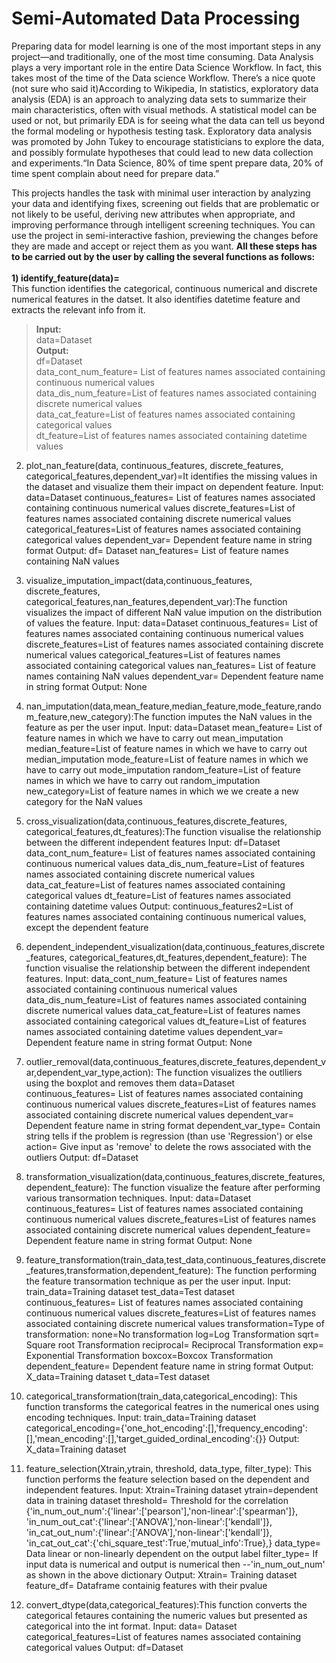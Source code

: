 # Semi-Automated Data Processing
Preparing data for model learning is one of the most important steps in any project—and traditionally, one of the most time consuming. Data Analysis plays a very important role in the entire Data Science Workflow. In fact, this takes most of the time of the Data science Workflow. There’s a nice quote (not sure who said it)According to Wikipedia, In statistics, exploratory data analysis (EDA) is an approach to analyzing data sets to summarize their main characteristics, often with visual methods. A statistical model can be used or not, but primarily EDA is for seeing what the data can tell us beyond the formal modeling or hypothesis testing task. Exploratory data analysis was promoted by John Tukey to encourage statisticians to explore the data, and possibly formulate hypotheses that could lead to new data collection and experiments.“In Data Science, 80% of time spent prepare data, 20% of time spent complain about need for prepare data.”

This projects handles the task with minimal user interaction by analyzing your data and identifying fixes, screening out fields that are problematic or not likely to be useful, deriving new attributes when appropriate, and improving performance through intelligent screening techniques. You can use the project in semi-interactive fashion, previewing the changes before they are made and accept or reject them as you want. **All these steps has to be carried out by the user by calling the several functions as follows:**<br />
<br />
**1) identify_feature(data)=**<br />  This function identifies the categorical, continuous numerical and discrete numerical features in the datset. It also identifies datetime feature and extracts the relevant info from it.<br />
>**Input:**<br />
  >data=Dataset<br />
>**Output:**<br />
  >df=Dataset<br />
  >data_cont_num_feature= List of features names associated containing continuous numerical values<br />
  >data_dis_num_feature=List of features names associated containing discrete numerical values<br />
  >data_cat_feature=List of features names associated containing categorical values<br />
  >dt_feature=List of features names associated containing datetime values<br />
  
 2) plot_nan_feature(data, continuous_features, discrete_features, categorical_features,dependent_var)=It identifies the missing values in the dataset and visualize them their impact on dependent feature.
  Input:
  data=Dataset
  continuous_features= List of features names associated containing continuous numerical values
  discrete_features=List of features names associated containing discrete numerical values
  categorical_features=List of features names associated containing categorical values
  dependent_var= Dependent feature name in string format
  Output:
  df= Dataset
  nan_features= List of feature names containing NaN values
  
 3) visualize_imputation_impact(data,continuous_features, discrete_features, categorical_features,nan_features,dependent_var):The function visualizes the impact of different NaN value impution on the distribution of values the feature.
Input:
data=Dataset
  continuous_features= List of features names associated containing continuous numerical values
  discrete_features=List of features names associated containing discrete numerical values
  categorical_features=List of features names associated containing categorical values
  nan_features= List of feature names containing NaN values
  dependent_var= Dependent feature name in string format
Output:
  None
4) nan_imputation(data,mean_feature,median_feature,mode_feature,random_feature,new_category):The function imputes the NaN values in the feature as per the user input.
Input:
data=Dataset
mean_feature= List of feature names in which we have to carry out mean_imputation
median_feature=List of feature names in which we have to carry out median_imputation
mode_feature=List of feature names in which we have to carry out mode_imputation
random_feature=List of feature names in which we have to carry out random_imputation
new_category=List of feature names in which we we create a new category for the NaN values
5) cross_visualization(data,continuous_features,discrete_features, categorical_features,dt_features):The function visualise the relationship between the different independent features
Input:
df=Dataset
  data_cont_num_feature= List of features names associated containing continuous numerical values
  data_dis_num_feature=List of features names associated containing discrete numerical values
  data_cat_feature=List of features names associated containing categorical values
  dt_feature=List of features names associated containing datetime values
 Output:
 continuous_features2=List of features names associated containing continuous numerical values, except the dependent feature
6) dependent_independent_visualization(data,continuous_features,discrete_features, categorical_features,dt_features,dependent_feature): The function visualise the relationship between the different independent features.
Input:
data_cont_num_feature= List of features names associated containing continuous numerical values
  data_dis_num_feature=List of features names associated containing discrete numerical values
  data_cat_feature=List of features names associated containing categorical values
  dt_feature=List of features names associated containing datetime values
  dependent_var= Dependent feature name in string format
 Output:
 None
7) outlier_removal(data,continuous_features,discrete_features,dependent_var,dependent_var_type,action): The function visualizes the outlliers using the boxplot and removes them
data=Dataset
  continuous_features= List of features names associated containing continuous numerical values
  discrete_features=List of features names associated containing discrete numerical values
  dependent_var= Dependent feature name in string format
  dependent_var_type= Contain string tells if the problem is regression (than use 'Regression') or else
  action= Give input as 'remove' to delete the rows associated with the outliers
  Output:
  df=Dataset
 8) transformation_visualization(data,continuous_features,discrete_features,dependent_feature): The function visualize the feature after performing various transormation techniques.
 Input:
 data=Dataset
  continuous_features= List of features names associated containing continuous numerical values
  discrete_features=List of features names associated containing discrete numerical values
  dependent_feature= Dependent feature name in string format
 Output:
 None
 10) feature_transformation(train_data,test_data,continuous_features,discrete_features,transformation,dependent_feature): The function performing the feature transormation technique as per the user input.
 Input:
 train_data=Training dataset
 test_data=Test dataset
 continuous_features= List of features names associated containing continuous numerical values
  discrete_features=List of features names associated containing discrete numerical values
  transformation=Type of transformation:
                                        none=No transformation
                                        log=Log Transformation
                                        sqrt= Square root Transformation
                                        reciprocal= Reciprocal Transformation
                                        exp= Exponential Transformation
                                        boxcox=Boxcox Transformation
  dependent_feature= Dependent feature name in string format
  Output:
  X_data=Training dataset
  t_data=Test dataset
  11) categorical_transformation(train_data,categorical_encoding): This function transforms the categorical featres in the numerical ones using encoding techniques.
  Input:
  train_data=Training dataset
  categorical_encoding={'one_hot_encoding':[],'frequency_encoding':[],'mean_encoding':[],'target_guided_ordinal_encoding':{}}
  Output:
  X_data=Training dataset
  12) feature_selection(Xtrain,ytrain, threshold, data_type, filter_type): This function performs the feature selection based on the dependent and independent features.
 Input:
 Xtrain=Training dataset
 ytrain=dependent data in training dataset
 threshold= Threshold for the correlation
{'in_num_out_num':{'linear':['pearson'],'non-linear':['spearman']},
                   'in_num_out_cat':{'linear':['ANOVA'],'non-linear':['kendall']},
                   'in_cat_out_num':{'linear':['ANOVA'],'non-linear':['kendall']},
                   'in_cat_out_cat':{'chi_square_test':True,'mutual_info':True},}
data_type= Data linear or non-linearly dependent on the output label
filter_type= If input data is numerical and output is numerical then --'in_num_out_num' as shown in the above dictionary
 Output:
 Xtrain= Training dataset
 feature_df= Dataframe containig features with their pvalue 
 13) convert_dtype(data,categorical_features):This function converts the categorical fetaures containing the numeric values but presented as categorical into the int format.
 Input:
 data= Dataset
 categorical_features=List of features names associated containing categorical values
 Output:
 df=Dataset
